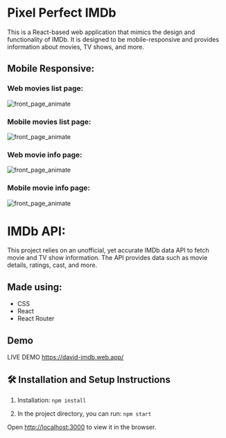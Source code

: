 # Pixel Perfect IMDb

This is a React-based web application that mimics the design and functionality of IMDb. It is designed to be mobile-responsive and provides information about movies, TV shows, and more.


## Mobile Responsive:

### Web movies list page:
![front_page_animate](https://i.imgur.com/55CSENF.png)
### Mobile movies list page:
![front_page_animate](https://i.imgur.com/wMfvmnG.png)
### Web movie info page:
![front_page_animate](https://i.imgur.com/bI6Aysl.png)
### Mobile movie info page:
![front_page_animate](https://i.imgur.com/fk50ZlV.png)

# IMDb API:

This project relies on an unofficial, yet accurate IMDb data API to fetch movie and TV show information. The API provides data such as movie details, ratings, cast, and more.

## Made using:

- CSS
- React
- React Router

## Demo

LIVE DEMO https://david-imdb.web.app/



## 🛠 Installation and Setup Instructions

1. Installation: `npm install`

2. In the project directory, you can run: `npm start`

Open [http://localhost:3000](http://localhost:3000) to view it in the browser.





